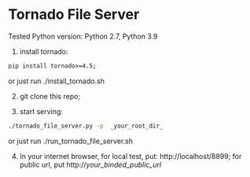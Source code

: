 # Tornado File Server

Tested Python version: Python 2.7, Python 3.9

1. install tornado: 
```cmd
pip install tornado>=4.5;
```
or just run ./install_tornado.sh

2. git clone this repo;

3. start serving:
```cmd
./tornado_file_server.py -p  _your_root_dir_
```
or just run ./run_tornado_file_server.sh

4. In your internet browser, for local test, put: http://localhost/8899; for public url, put http://_your_binded_public_url_